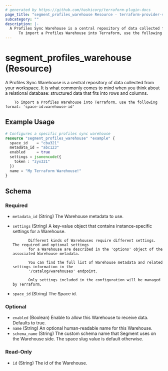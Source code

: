 ```yaml
---
# generated by https://github.com/hashicorp/terraform-plugin-docs
page_title: "segment_profiles_warehouse Resource - terraform-provider-segment"
subcategory: ""
description: |-
  A Profiles Sync Warehouse is a central repository of data collected from your workspace. It is what commonly comes to mind when you think about a relational database: structured data that fits into rows and columns.
      To import a Profiles Warehouse into Terraform, use the following format: 'space-id:warehouse-id'
---
```


# segment_profiles_warehouse (Resource)

A Profiles Sync Warehouse is a central repository of data collected from your workspace. It is what commonly comes to mind when you think about a relational database: structured data that fits into rows and columns.
		
		To import a Profiles Warehouse into Terraform, use the following format: 'space-id:warehouse-id'

## Example Usage

```terraform
# Configures a specific profiles sync warehouse
resource "segment_profiles_warehouse" "example" {
  space_id    = "cba321"
  metadata_id = "abc123"
  enabled     = true
  settings = jsonencode({
    token : "zyx321"
  })
  name = "My Terraform Warehouse!"
}
```

<!-- schema generated by tfplugindocs -->
## Schema

### Required

- `metadata_id` (String) The Warehouse metadata to use.
- `settings` (String) A key-value object that contains instance-specific settings for a Warehouse.
			
			 Different kinds of Warehouses require different settings. The required and optional settings
			 for a Warehouse are described in the 'options' object of the associated Warehouse metadata.
			
			 You can find the full list of Warehouse metadata and related settings information in the
			 '/catalog/warehouses' endpoint.
			 
			 Only settings included in the configuration will be managed by Terraform.
- `space_id` (String) The Space id.

### Optional

- `enabled` (Boolean) Enable to allow this Warehouse to receive data. Defaults to true.
- `name` (String) An optional human-readable name for this Warehouse.
- `schema_name` (String) The custom schema name that Segment uses on the Warehouse side. The space slug value is default otherwise.

### Read-Only

- `id` (String) The id of the Warehouse.
